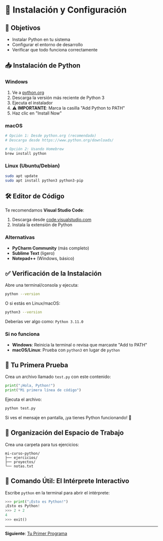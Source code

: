 # 🚀 Instalación y Configuración

## 🎯 Objetivos
- Instalar Python en tu sistema
- Configurar el entorno de desarrollo
- Verificar que todo funciona correctamente

## 📥 Instalación de Python

### Windows
1. Ve a [python.org](https://www.python.org/downloads/)
2. Descarga la versión más reciente de Python 3
3. Ejecuta el instalador
4. ⚠️ **IMPORTANTE**: Marca la casilla "Add Python to PATH"
5. Haz clic en "Install Now"

### macOS
```bash
# Opción 1: Desde python.org (recomendado)
# Descarga desde https://www.python.org/downloads/

# Opción 2: Usando Homebrew
brew install python
```

### Linux (Ubuntu/Debian)
```bash
sudo apt update
sudo apt install python3 python3-pip
```

## 🛠️ Editor de Código

Te recomendamos **Visual Studio Code**:
1. Descarga desde [code.visualstudio.com](https://code.visualstudio.com/)
2. Instala la extensión de Python

### Alternativas
- **PyCharm Community** (más completo)
- **Sublime Text** (ligero)
- **Notepad++** (Windows, básico)

## ✅ Verificación de la Instalación

Abre una terminal/consola y ejecuta:

```bash
python --version
```

O si estás en Linux/macOS:
```bash
python3 --version
```

Deberías ver algo como: `Python 3.11.0`

### Si no funciona
- **Windows**: Reinicia la terminal o revisa que marcaste "Add to PATH"
- **macOS/Linux**: Prueba con `python3` en lugar de `python`

## 🎯 Tu Primera Prueba

Crea un archivo llamado `test.py` con este contenido:

```python
print("¡Hola, Python!")
print("Mi primera línea de código")
```

Ejecuta el archivo:
```bash
python test.py
```

Si ves el mensaje en pantalla, ¡ya tienes Python funcionando! 🎉

## 📁 Organización del Espacio de Trabajo

Crea una carpeta para tus ejercicios:
```
mi-curso-python/
├── ejercicios/
├── proyectos/
└── notas.txt
```

## 🎁 Comando Útil: El Intérprete Interactivo

Escribe `python` en la terminal para abrir el intérprete:
```python
>>> print("¡Esto es Python!")
¡Esto es Python!
>>> 2 + 2
4
>>> exit()
```

---

**Siguiente**: [Tu Primer Programa](./primer-programa.md)
